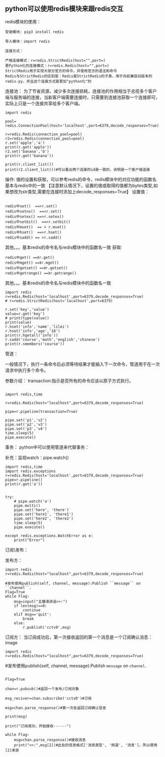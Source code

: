 ## python可以使用redis模块来跟redis交互

redis模块的使用：
``` 
安装模块: pip3 install redis

导入模块：import redis

连接方式：

严格连接模式：r=redis.StrictRedis(host="",port=)
更Python化的连接模式：r=redis.Redis(host="",port=)
StrictRedis用于实现大部分官方的命令，并使用官方的语法和命令
Redis与StrictRedis的区别是：Redis是StrictRedis的子类，用于向前兼容旧版本的redis-py，并且这个连接方式是更加"python化"的
```

连接池：
为了节省资源，减少多次连接损耗，连接池的作用相当于总揽多个客户端与服务端的连接，当新客户端需要连接时，只需要到连接池获取一个连接即可，实际上只是一个连接共享给多个客户端。
```
import redis

pool= redis.ConnectionPool(host='localhost',port=6379,decode_responses=True)

r=redis.Redis(connection_pool=pool)
r2=redis.Redis(connection_pool=pool)
r.set('apple','a')
print(r.get('apple'))
r2.set('banana','b')
print(r.get('banana'))

print(r.client_list())
print(r2.client_list())#可以看出两个连接的id是一致的，说明是一个客户端连接
```


操作:
值的设置和获取，可以参考redis的命令，redis模块中的对应功能的函数名基本与redis中的一致
【注意默认情况下，设置的值或取得的值都为bytes类型,如果想改为str类型,需要在连接时添加上decode_responses=True】
设置值：
```

redis中set()  ==>r.set()
redis中setnx()  ==>r.set()
redis中setex() ==>r.setex()
redis中setbit()  ==>r.setbit()
redis中mset()  == > r.mset()
redis中hset()  ==>r.hset()
redis中sadd() == >r.sadd()
```

其他。。。基本redis的命令名与redis模块中的函数名一致
获取:
```
redis中get() ==》r.get()
redis中mget() ==》r.mget()
redis中getset() ==》r.getset()
redis中getrange() ==》r.getrange()
```

其他。。。基本redis的命令名与redis模块中的函数名一致
  
```
import redis
r=redis.Redis(host='localhost',port=6379,decode_responses=True)
# r=redis.StrictRedis(host='localhost',port=6379)

r.set('key','value')
value=r.get('key')
# print(type(value))
print(value)
r.hset('info','name','lilei')
r.hset('info','age','18')
print(r.hgetall('info'))
r.sadd('course','math','english','chinese')
print(r.smembers('course'))
```

管道：

一般情况下，执行一条命令后必须等待结果才能输入下一次命令，管道用于在一次请求中执行多个命令。


参数介绍：
transaction:指示是否所有的命令应该以原子方式执行。
 
```

import redis,time

r=redis.Redis(host="localhost",port=6379,decode_responses=True)

pipe=r.pipeline(transaction=True)

pipe.set('p1','v2')
pipe.set('p2','v3')
pipe.set('p3','v4')
time.sleep(5)
pipe.execute()

```

事务：
python中可以使用管道来代替事务：

 

补充：监视watch：pipe.watch()
 
```
import redis,time
import redis.exceptions
r=redis.Redis(host='localhost',port=6379,decode_responses=True)
pipe=r.pipeline()
print(r.get('a'))


try:
    # pipe.watch('a')
    pipe.multi()
    pipe.set('here', 'there')
    pipe.set('here1', 'there1')
    pipe.set('here2', 'there2')
    time.sleep(5)
    pipe.execute()

except redis.exceptions.WatchError as e:
    print("Error")
```

订阅\发布：
 

 

发布方：
```
import redis
r=redis.Redis(host="localhost",port=6379,decode_responses=True)

#发布使用publish(self, channel, message):Publish ``message`` on ``channel``.
Flag=True
while Flag:
    msg=input("主播请讲话>>:")
    if len(msg)==0:
        continue
    elif msg=='quit':
        break
    else:
        r.publish('cctv0',msg)
```

订阅方：
当订阅成功后，第一次接收返回的第一个消息是一个订阅确认消息：image

```
import redis
r=redis.Redis(host="localhost",port=6379,decode_responses=True)

```



#发布使用publish(self, channel, message):Publish ``message`` on ``channel``.

```

Flag=True

chan=r.pubsub()#返回一个发布/订阅对象

msg_reciver=chan.subscribe('cctv0')#订阅

msg=chan.parse_response()#第一次会返回订阅确认信息

print(msg)

print("订阅成功，开始接收------")

while Flag:
    msg=chan.parse_response()#接收消息
    print(">>:",msg[2])#此处的信息格式['消息类型', '频道', '消息']，所以使用[2]来获
```